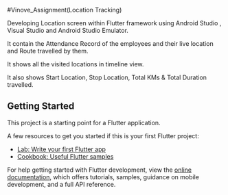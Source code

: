 #Vinove_Assignment(Location Tracking)



Developing Location screen within Flutter framework using Android Studio , Visual Studio and Android Studio Emulator.



It contain the Attendance Record of the employees and their live location and Route travelled by them.




It shows all the visited locations in timeline view.





It also shows Start Location, Stop Location, Total KMs & Total Duration travelled.

## Getting Started

This project is a starting point for a Flutter application.

A few resources to get you started if this is your first Flutter project:

- [Lab: Write your first Flutter app](https://docs.flutter.dev/get-started/codelab)
- [Cookbook: Useful Flutter samples](https://docs.flutter.dev/cookbook)

For help getting started with Flutter development, view the
[online documentation](https://docs.flutter.dev/), which offers tutorials,
samples, guidance on mobile development, and a full API reference.
